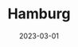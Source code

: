 ---
date: 2023-03-01
featured_image: DSCF1573.jpg
title: Hamburg
description:  Hansestadt Hamburg
featured: true
menus: "main"
weight: 2

sort_by: Name

---